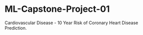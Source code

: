 # ML-Capstone-Project-01
Cardiovascular Disease - 10 Year Risk of Coronary Heart Disease Prediction.
